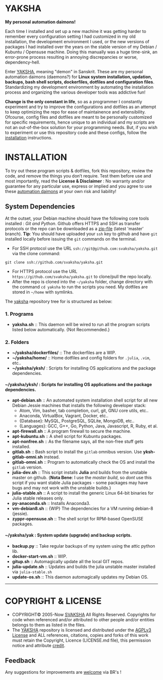# YAKSHA
__My personal automation daimons!__

Each time I installed and set up a new machine it was getting harder to remember every configuration setting I had customized in my old installation, the development environment I used, or the new versions of packages I had installed over the years on the stable version of my Debian / Kubuntu / Opensuse machine. Doing this manually was a huge time-sink, an error-prone process resulting in annoying discrepancies or worse, dependency-hell. 

Enter [YAKSHA][yaksha], meaning "demon" in Sanskrit. These are my personal automation daimons (daemons?) for __Linux system installation, updation, backups, bash shell scripts, dockerfiles, dotfiles and configuration files__. Standardizing my development environment by automating the installation process and organizing the various developer tools was addictive fun!

__Change is the only constant in life__, so as a programmer I constantly experiment and try to improve the configurations and dotfiles as an attempt to keep optimizing the repo for ease of maintainence and extensibility. Ofcourse, config files and dotfiles are meant to be personally customized for specific requirements, hence unique to an individual and my scripts are not an out-of-the-box solution for your programming needs. But, if you wish to experiment or use this repository code and these configs, follow the [installation](https://github.com/svaksha/yaksha#installation) instructions.

 [yaksha]: http://svaksha.github.io/yaksha "yaksha"

# INSTALLATION 
To try out these program scripts & dotfiles, fork this repository, review the code, and remove the things you don’t require. Test them before use and most importantly, read the __License & Disclaimer__ : No warranty and/or guarantee for any particular use, express or implied and you agree to use these [automation daimons][yaksha] at your own risk and liability! 

## System Dependencies
At the outset, your Debian machine should have the following core tools installed : _Git and Python_. Github offers HTTPS and SSH as transfer protocols or the repo can be downloaded as a [zip-file][download] (latest 'master' branch). __Tip__: You should have uploaded your `ssh` key to github and have `git` installed locally before issuing the `git` commands on the terminal.

+ For SSH protocol use the URL `ssh://git@github.com:svaksha/yaksha.git` via the clone command:
```
git clone ssh://github.com/svaksha/yaksha.git
```
+ For HTTPS protocol use the URL `https://github.com/svaksha/yaksha.git` to clone/pull the repo locally.
+ After the repo is cloned into the `~/yaksha` folder, change directory with the command `cd yaksha` to run the scripts you need. My dotfiles are stored in `~/home` with symlinks.

The [yaksha][yaksha] repository tree for is structured as below: 

### 1. Programs

+ __yaksha.sh__ :: This daemon will be wired to run all the program scripts listed below automatically. {Not Recommended.}

### 2. Folders
+ __~/yaksha/dockerfiles/__ :: The dockerfiles are a WIP.
+ __~/yaksha/home/__ :: Home dotfiles and config folders for `.julia`, `.vim`, etc..
+ __~/yaksha/yksh/__ : Scripts for installing OS applications and the package dependencies.


#### ~/yaksha/yksh/ : Scripts for installing OS applications and the package dependencies.
+ __apt-debian.sh__ :: An automated system installation shell script for all new Debian Jessie machines that installs the following developer stack: 
  * Atom, Vim, basher, tab completion, curl, git, GNU core utils, etc..
  * Anaconda, VirtualBox, Vagrant, Docker, etc..
  * {Database}: MySQL, PostgreSQL, SQLite, MongoDB, etc..
  * {Languages}: GCC, G++, Go, Python, Java, Javascript, R, Ruby, et al.
+ __apt-firewall.sh__ :: A program firewall to secure the machine.
+ __apt-kubuntu.sh__ :: A shell script for Kubuntu packages.
+ __apt-nonfree.sh__ :: As the filename says, all the non-free stuff gets installed.
+ __gitlab.sh__ :: Bash script to install the `gitlab` omnibus version. Use __yksh-gitlab-omni.sh__ instead.
+ __gitlab-omni.sh__ :: Program to automatically check the OS and install the `gitlab` version.
+ __julia-dev.sh__ :: This script installs __Julia__ and builds from the unstable master on github. {__Nota Bene__: I use the _master build_, so _dont_ use this script if you want stable Julia packages - some packages may have bugs and may not work with the unstable builds.}
+ __julia-stable.sh__ :: A script to install the generic Linux 64-bit binaries for Julia stable releases only. 
+ __py-anaconda.sh__ :: Installs Anaconda3.
+ __vm-debian8.sh__ :: {WIP} The dependencies for a VM running debian-8 (jessie).
+ __zyppr-opensuse.sh__ :: The shell script for RPM-based OpenSUSE packages.

#### ~/yaksha/yak : System update (upgrade) and backup scripts.
+ __backup.py__ :: Take regular backups of my system using the attic python lib.
+ __docker-start-vm.sh__ :: WIP.
+ __gitup.sh__ :: Automagically update all the local GIT repos.
+ __julia-update.sh__ :: Updates and builds the julia unstable master installed via `julia-stable.sh`
+ __update-os.sh__ :: This daemon automagically updates my Debian OS.

 [download]: https://github.com/svaksha/yaksha/archive/master.zip "download"

----

# COPYRIGHT & LICENSE
+ COPYRIGHT© 2005-Now [SVAKSHA](http://svaksha.com/pages/Bio) All Rights Reserved. Copyrights for code when referenced and/or attributed to other people and/or entities belongs to them as listed in the files. 
+ The [YAKSHA][yaksha] repository is licensed and distributed under the [AGPLv3 License](http://www.gnu.org/licenses/agpl-3.0.html) and ALL references, citations, copies and forks of this work must retain the Copyright, Licence (LICENSE.md file), this permission notice and attribute [credit](https://en.wikipedia.org/wiki/Creative_Commons_license#Attribution).

## Feedback
Any suggestions for improvements are [welcome](https://github.com/svaksha/yaksha/issues) via BR's !

